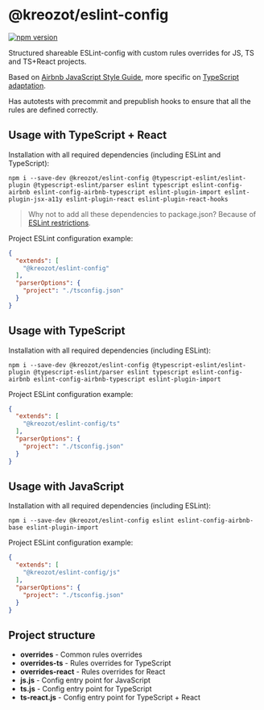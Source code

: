# @kreozot/eslint-config

[![npm version](https://badge.fury.io/js/@kreozot%2Feslint-config.svg)](https://badge.fury.io/js/@kreozot%2Feslint-config)

Structured shareable ESLint-config with custom rules overrides for JS, TS and TS+React projects.

Based on [Airbnb JavaScript Style Guide](https://github.com/airbnb/javascript),
more specific on [TypeScript adaptation](https://www.npmjs.com/package/eslint-config-airbnb-typescript).

Has autotests with precommit and prepublish hooks to ensure that all the rules are defined correctly.

## Usage with TypeScript + React

Installation with all required dependencies (including ESLint and TypeScript):

```
npm i --save-dev @kreozot/eslint-config @typescript-eslint/eslint-plugin @typescript-eslint/parser eslint typescript eslint-config-airbnb eslint-config-airbnb-typescript eslint-plugin-import eslint-plugin-jsx-a11y eslint-plugin-react eslint-plugin-react-hooks
```

> Why not to add all these dependencies to package.json? Because of [ESLint restrictions](https://eslint.org/docs/developer-guide/shareable-configs#publishing-a-shareable-config).

Project ESLint configuration example:

```json
{
  "extends": [
    "@kreozot/eslint-config"
  ],
  "parserOptions": {
    "project": "./tsconfig.json"
  }
}
```


## Usage with TypeScript

Installation with all required dependencies (including ESLint):

```
npm i --save-dev @kreozot/eslint-config @typescript-eslint/eslint-plugin @typescript-eslint/parser eslint typescript eslint-config-airbnb eslint-config-airbnb-typescript eslint-plugin-import
```

Project ESLint configuration example:

```json
{
  "extends": [
    "@kreozot/eslint-config/ts"
  ],
  "parserOptions": {
    "project": "./tsconfig.json"
  }
}
```


## Usage with JavaScript

Installation with all required dependencies (including ESLint):

```
npm i --save-dev @kreozot/eslint-config eslint eslint-config-airbnb-base eslint-plugin-import
```

Project ESLint configuration example:

```json
{
  "extends": [
    "@kreozot/eslint-config/js"
  ],
  "parserOptions": {
    "project": "./tsconfig.json"
  }
}
```

## Project structure

* **overrides** - Common rules overrides
* **overrides-ts** - Rules overrides for TypeScript
* **overrides-react** - Rules overrides for React
* **js.js** - Config entry point for JavaScript
* **ts.js** - Config entry point for TypeScript
* **ts-react.js** - Config entry point for TypeScript + React
